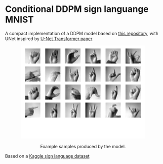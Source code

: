 # Conditional DDPM sign languange MNIST

A compact implementation of a DDPM model based on [this repository](https://github.com/TeaPearce/Conditional_Diffusion_MNIST/tree/main), with UNet inspired by [U-Net Transformer paper](https://arxiv.org/pdf/2103.06104)

<p align = "center">
<img width="400" src="samples.png"/img>
</p>
<p align = "center">
Example samples produced by the model.
</p>
 
Based on a [Kaggle sign language dataset](https://www.kaggle.com/datasets/datamunge/sign-language-mnist)
